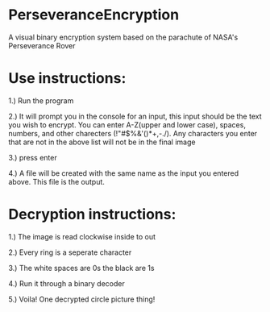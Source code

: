 # PerseveranceEncryption
A visual binary encryption system based on the parachute of NASA's Perseverance Rover


# Use instructions:

1.) Run the program

2.) It will prompt you in the console for an input, this input should be the text you wish to encrypt. You can enter A-Z(upper and lower case), spaces, numbers, and other charecters (!"#$%&'()*+,-./). Any characters you enter that are not in the above list will not be in the final image
            
3.) press enter

4.) A file will be created with the same name as the input you entered above. This file is the output.




# Decryption instructions:

1.) The image is read clockwise inside to out

2.) Every ring is a seperate character

3.) The white spaces are 0s the black are 1s

4.) Run it through a binary decoder

5.) Voila! One decrypted circle picture thing!
